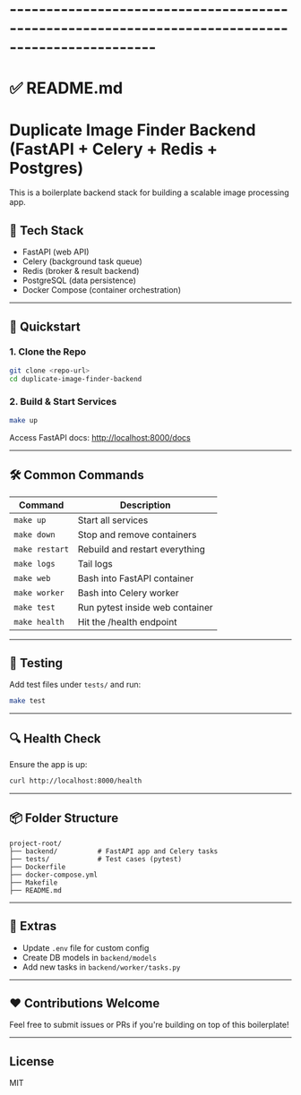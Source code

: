 # ------------------------------------------------------------------------------------------------
# ✅ README.md

# Duplicate Image Finder Backend (FastAPI + Celery + Redis + Postgres)

This is a boilerplate backend stack for building a scalable image processing app.

## 🔧 Tech Stack
- FastAPI (web API)
- Celery (background task queue)
- Redis (broker & result backend)
- PostgreSQL (data persistence)
- Docker Compose (container orchestration)

---

## 🚀 Quickstart

### 1. Clone the Repo
```bash
git clone <repo-url>
cd duplicate-image-finder-backend
```

### 2. Build & Start Services
```bash
make up
```

Access FastAPI docs: [http://localhost:8000/docs](http://localhost:8000/docs)

---

## 🛠️ Common Commands

| Command           | Description                      |
|------------------|----------------------------------|
| `make up`        | Start all services               |
| `make down`      | Stop and remove containers       |
| `make restart`   | Rebuild and restart everything   |
| `make logs`      | Tail logs                        |
| `make web`       | Bash into FastAPI container      |
| `make worker`    | Bash into Celery worker          |
| `make test`      | Run pytest inside web container  |
| `make health`    | Hit the /health endpoint         |

---

## 🧪 Testing

Add test files under `tests/` and run:
```bash
make test
```

---

## 🔍 Health Check
Ensure the app is up:
```bash
curl http://localhost:8000/health
```

---

## 📦 Folder Structure

```
project-root/
├── backend/          # FastAPI app and Celery tasks
├── tests/            # Test cases (pytest)
├── Dockerfile
├── docker-compose.yml
├── Makefile
├── README.md
```

---

## 🧼 Extras
- Update `.env` file for custom config
- Create DB models in `backend/models`
- Add new tasks in `backend/worker/tasks.py`

---

## ❤️ Contributions Welcome
Feel free to submit issues or PRs if you're building on top of this boilerplate!

---

## License
MIT
